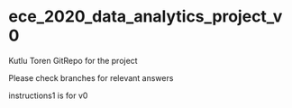 # ece_2020_data_analytics_project_v0
Kutlu Toren
GitRepo for the project 

Please check branches for relevant answers

instructions1 is for v0
